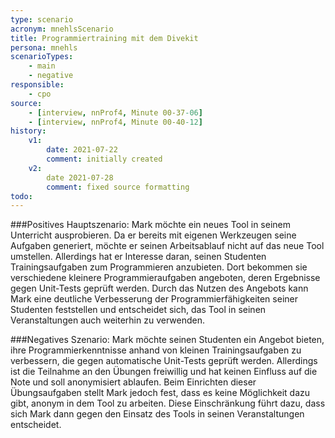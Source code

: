 ```yaml
---
type: scenario
acronym: mnehlsScenario
title: Programmiertraining mit dem Divekit
persona: mnehls
scenarioTypes: 
    - main
    - negative
responsible: 
    - cpo
source: 
    - [interview, nnProf4, Minute 00-37-06]
    - [interview, nnProf4, Minute 00-40-12]
history:
    v1:
        date: 2021-07-22
        comment: initially created
    v2:
        date 2021-07-28
        comment: fixed source formatting
todo: 
---
```


###Positives Hauptszenario:
Mark möchte ein neues Tool in seinem Unterricht ausprobieren. Da er bereits mit eigenen Werkzeugen seine Aufgaben generiert, möchte er seinen Arbeitsablauf nicht auf das neue Tool umstellen. Allerdings hat er Interesse daran, seinen Studenten Trainingsaufgaben zum Programmieren anzubieten. Dort bekommen sie verschiedene kleinere Programmieraufgaben angeboten, deren Ergebnisse gegen Unit-Tests geprüft werden. Durch das Nutzen des Angebots kann Mark eine deutliche Verbesserung der Programmierfähigkeiten seiner Studenten feststellen und entscheidet sich, das Tool in seinen Veranstaltungen auch weiterhin zu verwenden.

###Negatives Szenario:
Mark möchte seinen Studenten ein Angebot bieten, ihre Programmierkenntnisse anhand von kleinen Trainingsaufgaben zu verbessern, die gegen automatische Unit-Tests geprüft werden. Allerdings ist die Teilnahme an den Übungen freiwillig und hat keinen Einfluss auf die Note und soll anonymisiert ablaufen. Beim Einrichten dieser Übungsaufgaben stellt Mark jedoch fest, dass es keine Möglichkeit dazu gibt, anonym in dem Tool zu arbeiten. Diese Einschränkung führt dazu, dass sich Mark dann gegen den Einsatz des Tools in seinen Veranstaltungen entscheidet.

